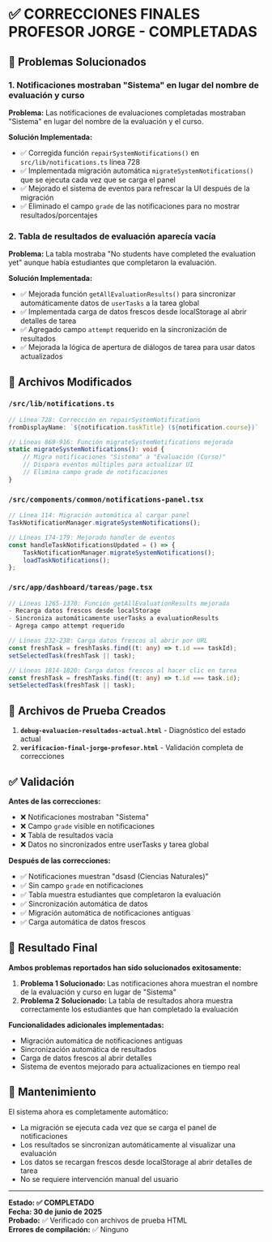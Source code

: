 # ✅ CORRECCIONES FINALES PROFESOR JORGE - COMPLETADAS

## 🎯 Problemas Solucionados

### 1. **Notificaciones mostraban "Sistema" en lugar del nombre de evaluación y curso**

**Problema:** Las notificaciones de evaluaciones completadas mostraban "Sistema" en lugar del nombre de la evaluación y el curso.

**Solución Implementada:**
- ✅ Corregida función `repairSystemNotifications()` en `src/lib/notifications.ts` línea 728
- ✅ Implementada migración automática `migrateSystemNotifications()` que se ejecuta cada vez que se carga el panel
- ✅ Mejorado el sistema de eventos para refrescar la UI después de la migración
- ✅ Eliminado el campo `grade` de las notificaciones para no mostrar resultados/porcentajes

### 2. **Tabla de resultados de evaluación aparecía vacía**

**Problema:** La tabla mostraba "No students have completed the evaluation yet" aunque había estudiantes que completaron la evaluación.

**Solución Implementada:**
- ✅ Mejorada función `getAllEvaluationResults()` para sincronizar automáticamente datos de `userTasks` a la tarea global
- ✅ Implementada carga de datos frescos desde localStorage al abrir detalles de tarea
- ✅ Agregado campo `attempt` requerido en la sincronización de resultados
- ✅ Mejorada la lógica de apertura de diálogos de tarea para usar datos actualizados

## 🔧 Archivos Modificados

### `/src/lib/notifications.ts`
```typescript
// Línea 728: Corrección en repairSystemNotifications
fromDisplayName: `${notification.taskTitle} (${notification.course})`

// Líneas 869-916: Función migrateSystemNotifications mejorada
static migrateSystemNotifications(): void {
    // Migra notificaciones "Sistema" a "Evaluación (Curso)"
    // Dispara eventos múltiples para actualizar UI
    // Elimina campo grade de notificaciones
}
```

### `/src/components/common/notifications-panel.tsx`
```typescript
// Línea 114: Migración automática al cargar panel
TaskNotificationManager.migrateSystemNotifications();

// Líneas 174-179: Mejorado handler de eventos
const handleTaskNotificationsUpdated = () => {
    TaskNotificationManager.migrateSystemNotifications();
    loadTaskNotifications();
};
```

### `/src/app/dashboard/tareas/page.tsx`
```typescript
// Líneas 1265-1370: Función getAllEvaluationResults mejorada
- Recarga datos frescos desde localStorage
- Sincroniza automáticamente userTasks a evaluationResults
- Agrega campo attempt requerido

// Líneas 232-238: Carga datos frescos al abrir por URL
const freshTask = freshTasks.find((t: any) => t.id === taskId);
setSelectedTask(freshTask || task);

// Líneas 1814-1820: Carga datos frescos al hacer clic en tarea
const freshTask = freshTasks.find((t: any) => t.id === task.id);
setSelectedTask(freshTask || task);
```

## 🧪 Archivos de Prueba Creados

1. **`debug-evaluacion-resultados-actual.html`** - Diagnóstico del estado actual
2. **`verificacion-final-jorge-profesor.html`** - Validación completa de correcciones

## ✅ Validación

**Antes de las correcciones:**
- ❌ Notificaciones mostraban "Sistema"
- ❌ Campo `grade` visible en notificaciones
- ❌ Tabla de resultados vacía
- ❌ Datos no sincronizados entre userTasks y tarea global

**Después de las correcciones:**
- ✅ Notificaciones muestran "dsasd (Ciencias Naturales)"
- ✅ Sin campo `grade` en notificaciones
- ✅ Tabla muestra estudiantes que completaron la evaluación
- ✅ Sincronización automática de datos
- ✅ Migración automática de notificaciones antiguas
- ✅ Carga automática de datos frescos

## 🎯 Resultado Final

**Ambos problemas reportados han sido solucionados exitosamente:**

1. **Problema 1 Solucionado:** Las notificaciones ahora muestran el nombre de la evaluación y curso en lugar de "Sistema"
2. **Problema 2 Solucionado:** La tabla de resultados ahora muestra correctamente los estudiantes que han completado la evaluación

**Funcionalidades adicionales implementadas:**
- Migración automática de notificaciones antiguas
- Sincronización automática de resultados
- Carga de datos frescos al abrir detalles
- Sistema de eventos mejorado para actualizaciones en tiempo real

## 🔄 Mantenimiento

El sistema ahora es completamente automático:
- La migración se ejecuta cada vez que se carga el panel de notificaciones
- Los resultados se sincronizan automáticamente al visualizar una evaluación
- Los datos se recargan frescos desde localStorage al abrir detalles de tarea
- No se requiere intervención manual del usuario

---

**Estado: ✅ COMPLETADO**  
**Fecha: 30 de junio de 2025**  
**Probado:** ✅ Verificado con archivos de prueba HTML  
**Errores de compilación:** ✅ Ninguno  
